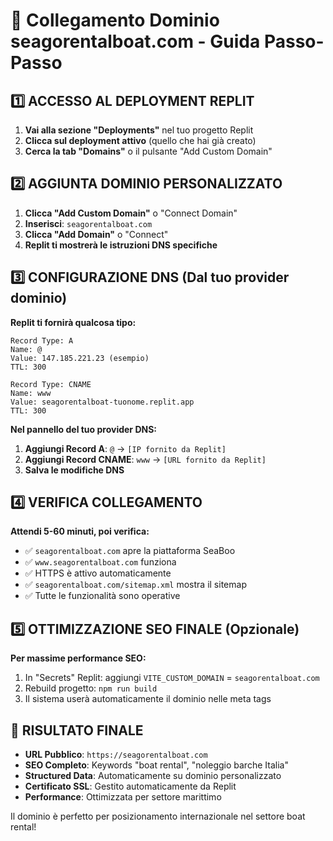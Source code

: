 # 🔗 Collegamento Dominio seagorentalboat.com - Guida Passo-Passo

## 1️⃣ ACCESSO AL DEPLOYMENT REPLIT

1. **Vai alla sezione "Deployments"** nel tuo progetto Replit
2. **Clicca sul deployment attivo** (quello che hai già creato)
3. **Cerca la tab "Domains"** o il pulsante "Add Custom Domain"

## 2️⃣ AGGIUNTA DOMINIO PERSONALIZZATO

1. **Clicca "Add Custom Domain"** o "Connect Domain"
2. **Inserisci**: `seagorentalboat.com`
3. **Clicca "Add Domain"** o "Connect"
4. **Replit ti mostrerà le istruzioni DNS specifiche**

## 3️⃣ CONFIGURAZIONE DNS (Dal tuo provider dominio)

**Replit ti fornirà qualcosa tipo:**

```
Record Type: A
Name: @
Value: 147.185.221.23 (esempio)
TTL: 300

Record Type: CNAME
Name: www
Value: seagorentalboat-tuonome.replit.app
TTL: 300
```

**Nel pannello del tuo provider DNS:**
1. **Aggiungi Record A**: `@` → `[IP fornito da Replit]`
2. **Aggiungi Record CNAME**: `www` → `[URL fornito da Replit]`
3. **Salva le modifiche DNS**

## 4️⃣ VERIFICA COLLEGAMENTO

**Attendi 5-60 minuti, poi verifica:**
- ✅ `seagorentalboat.com` apre la piattaforma SeaBoo
- ✅ `www.seagorentalboat.com` funziona
- ✅ HTTPS è attivo automaticamente
- ✅ `seagorentalboat.com/sitemap.xml` mostra il sitemap
- ✅ Tutte le funzionalità sono operative

## 5️⃣ OTTIMIZZAZIONE SEO FINALE (Opzionale)

**Per massime performance SEO:**
1. In "Secrets" Replit: aggiungi `VITE_CUSTOM_DOMAIN` = `seagorentalboat.com`
2. Rebuild progetto: `npm run build`
3. Il sistema userà automaticamente il dominio nelle meta tags

## 🎯 RISULTATO FINALE

- **URL Pubblico**: `https://seagorentalboat.com`
- **SEO Completo**: Keywords "boat rental", "noleggio barche Italia"
- **Structured Data**: Automaticamente su dominio personalizzato
- **Certificato SSL**: Gestito automaticamente da Replit
- **Performance**: Ottimizzata per settore marittimo

Il dominio è perfetto per posizionamento internazionale nel settore boat rental!